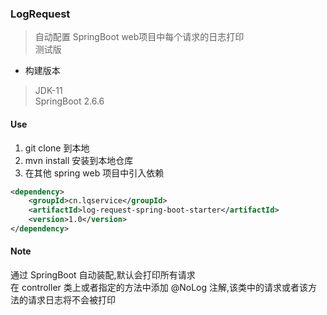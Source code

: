 
### LogRequest

> 自动配置 SpringBoot web项目中每个请求的日志打印  
> 测试版  
- 构建版本  
> JDK-11   
> SpringBoot 2.6.6

#### Use

1. git clone 到本地
2. mvn install 安装到本地仓库
3. 在其他 spring web 项目中引入依赖
```xml
<dependency>
    <groupId>cn.lqservice</groupId>
    <artifactId>log-request-spring-boot-starter</artifactId>
    <version>1.0</version>
</dependency>
```

#### Note
通过 SpringBoot 自动装配,默认会打印所有请求    
在 controller 类上或者指定的方法中添加 @NoLog 注解,该类中的请求或者该方法的请求日志将不会被打印

